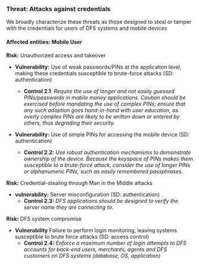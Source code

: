 ### Threat: Attacks against credentials	
We broadly characterize these threats as those designed to steal or tamper with the credentials for users of DFS systems and mobile devices

#### Affected entities: Mobile User

**Risk:** Unauthorized access and takeover 
* **Vulnerability:** Use of weak passwords/PINs at the application level, making these credentials susceptible to brute-force attacks (SD: authentication)
    * **Control 2.1**: _Require the use of longer and not easily guessed PINs/passwords in mobile money applications. Caution should be exercised before mandating the use of complex PINs; ensure that any such adoption goes hand-in-hand with user education, as overly complex PINs are likely to be written down or entered by others, thus degrading their security._

* **Vulnerability:** Use of simple PINs for accessing the mobile device (SD: authentication)
    * **Control 2.2:** _Use robust authentication mechanisms to demonstrate ownership of the device. Because the keyspace of PINs makes them susceptible to a brute-force attack, consider the use of longer PINs or alphanumeric PINs, such as easily remembered passphrases._

**Risk:** Credential-stealing through Man in the Middle attacks 
* **vulnerability:** Server misconfiguration (SD: authentication)
    * **Control 2.3:** _DFS applications should be designed to verify the server name they are connecting to._

**Risk:** DFS system compromise
* **Vulnerability**  Failure to perform login monitoring, leaving systems susceptible to brute force attacks (SD: access control)
    * **Control 2.4:** _Enforce a maximum number of login attempts to DFS accounts for back-end users, merchants, agents and DFS customers on DFS systems (database, OS, application)_
